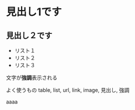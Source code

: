 # 見出し1です

## 見出し２です

- リスト１
- リスト２
- リスト３

文字が**強調**表示される

よく使うもの
table, list, url, link, image, 見出し, 強調

aaaa